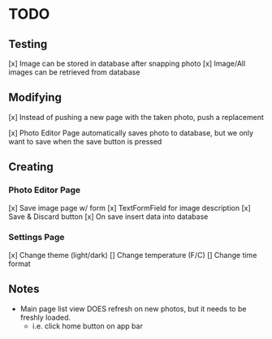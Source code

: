 # TODO

## Testing

[x] Image can be stored in database after snapping photo
[x] Image/All images can be retrieved from database

## Modifying

[x] Instead of pushing a new page with the taken photo,
push a replacement

[x] Photo Editor Page automatically saves photo to database,
but we only want to save when the save button is pressed

## Creating

### Photo Editor Page

[x] Save image page w/ form
[x] TextFormField for image description
[x] Save & Discard button
[x] On save insert data into database

### Settings Page

[x] Change theme (light/dark)
[] Change temperature (F/C)
[] Change time format

## Notes

- Main page list view DOES refresh on new photos, but
  it needs to be freshly loaded.
  - i.e. click home button on app bar
